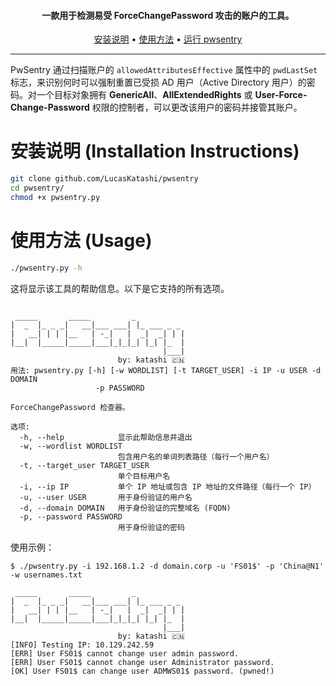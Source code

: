 <h4 align="center">一款用于检测易受 ForceChangePassword 攻击的账户的工具。</h4>

<p align="center">
  <a href="#installation-instructions">安装说明</a> •
  <a href="#usage">使用方法</a> •
  <a href="#running-pwsentry">运行 pwsentry</a>
</p>

---

PwSentry 通过扫描账户的 `allowedAttributesEffective` 属性中的 `pwdLastSet` 标志，来识别何时可以强制重置已受损 AD 用户（Active Directory 用户）的密码。对一个目标对象拥有 **GenericAll**、**AllExtendedRights** 或 **User-Force-Change-Password** 权限的控制者，可以更改该用户的密码并接管其账户。

# 安装说明 (Installation Instructions)
```sh
git clone github.com/LucasKatashi/pwsentry
cd pwsentry/
chmod +x pwsentry.py
```

# 使用方法 (Usage)
```sh
./pwsentry.py -h
```

这将显示该工具的帮助信息。以下是它支持的所有选项。
```

 _____       _____         _
|  _  |_ _ _|   __|___ ___| |_ ___ _ _
|   __| | | |__   | -_|   |  _|  _| | |
|__|  |_____|_____|___|_|_|_| |_| |_  |
                                  |___|
                        by: katashi 🇨🇳
用法: pwsentry.py [-h] [-w WORDLIST] [-t TARGET_USER] -i IP -u USER -d DOMAIN
                   -p PASSWORD

ForceChangePassword 检查器。

选项:
  -h, --help            显示此帮助信息并退出
  -w, --wordlist WORDLIST
                        包含用户名的单词列表路径（每行一个用户名）
  -t, --target_user TARGET_USER
                        单个目标用户名
  -i, --ip IP           单个 IP 地址或包含 IP 地址的文件路径（每行一个 IP）
  -u, --user USER       用于身份验证的用户名
  -d, --domain DOMAIN   用于身份验证的完整域名 (FQDN)
  -p, --password PASSWORD
                        用于身份验证的密码
```

使用示例：
```
$ ./pwsentry.py -i 192.168.1.2 -d domain.corp -u 'FS01$' -p 'China@N1' -w usernames.txt

 _____       _____         _
|  _  |_ _ _|   __|___ ___| |_ ___ _ _
|   __| | | |__   | -_|   |  _|  _| | |
|__|  |_____|_____|___|_|_|_| |_| |_  |
                                  |___|
                        by: katashi 🇨🇳
[INFO] Testing IP: 10.129.242.59
[ERR] User FS01$ cannot change user admin password.
[ERR] User FS01$ cannot change user Administrator password.
[OK] User FS01$ can change user ADMWS01$ password. (pwned!)
```
